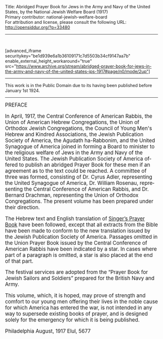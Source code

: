 <html>
<head></head>
<body>
Title: Abridged Prayer Book for Jews in the Army and Navy of the United States, by the National Jewish Welfare Board (1917)<br />
Primary contributor: national-jewish-welfare-board<br />
For attribution and license, please consult the following URL: <a href="http://opensiddur.org/?p=33480">http://opensiddur.org/?p=33480</a>
<p />
<hr />

&nbsp;

[advanced_iframe securitykey="be1d939e6a1b36109171c7d5503b34cf9147aa7b" enable_external_height_workaround="true" src="https://www.archive.org/stream/abridged-prayer-book-for-jews-in-the-army-and-navy-of-the-united-states-jps-1917#page/n0/mode/2up"]

<hr />

This work is in the Public Domain due to its having been published before January 1st 1924.

<hr />

<div class="english" lang="en" style="font-size: 1.2em;">
PREFACE 

In April, 1917, the Central Conference of American Rabbis, the Union of American Hebrew Congregations, the Union of Orthodox Jewish Congregations, the Council of Young Men's Hebrew and Kindred Associations, the Jewish Publication Society of America, the Agudath ha-Rabbonim, and the United Synagogue of America joined in forming a Board to minister to the religious welfare of Jews in the Army and Navy of the United States. The Jewish Publication Society of America offered to publish an abridged Prayer Book for these men if an agreement as to the text could be reached. A committee of three was formed, consisting of Dr. Cyrus Adler, representing the United Synagogue of America, Dr. William Rosenau, representing the Central Conference of American Rabbis, and Dr. Bernard Drachman, representing the Union of Orthodox Congregations. The present volume has been prepared under their direction. 

The Hebrew text and English translation of <a href="https://opensiddur.org/compilations/liturgical/siddurim/kol-bo/the-authorised-daily-prayer-book-aka-the-singer-siddur/">Singer’s Prayer Book</a> have been followed, except that all extracts from the Bible have been made to conform to the new translation issued by the Jewish Publication Society of America. Passages omitted in the Union Prayer Book issued by the Central Conference of American Rabbis have been indicated by a star. In cases where part of a paragraph is omitted, a star is also placed at the end of that part. 

The festival services are adopted from the “Prayer Book for Jewish Sailors and Soldiers” prepared for the British Navy and Army. 

This volume, which, it is hoped, may prove of strength and comfort to our young men offering their lives in the noble cause for which America has entered the war, is not intended in any way to supersede existing books of prayer, and is designed solely for the emergency for which it is being published. 

Philadelphia 
August, 1917 
Elul, 5677 
</div>

&nbsp;
</body>
</html>